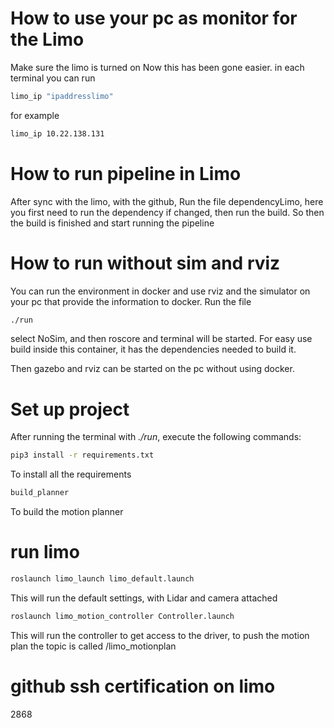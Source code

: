 # How to use your pc as monitor for the Limo

Make sure the limo is turned on
Now this has been gone easier. in each terminal you can run

```bash
limo_ip "ipaddresslimo"
```

for example

```bash
limo_ip 10.22.138.131
```

# How to run pipeline in Limo

After sync with the limo, with the github,
Run the file dependencyLimo, here you first need to run the dependency if changed, then run the build. So then the build is finished and start running the pipeline

# How to run without sim and rviz

You can run the environment in docker and use rviz and the simulator on your pc that provide the information to docker. Run the file

```bash
./run
```

select NoSim, and then roscore and terminal will be started. For easy use build inside this container, it has the dependencies needed to build it.

Then gazebo and rviz can be started on the pc without using docker.

# Set up project

After running the terminal with _./run_, execute the following commands:

```bash
pip3 install -r requirements.txt
```

To install all the requirements

```bash
build_planner
```

To build the motion planner

# run limo

```bash
roslaunch limo_launch limo_default.launch
```

This will run the default settings, with Lidar and camera attached

```bash
roslaunch limo_motion_controller Controller.launch
```

This will run the controller to get access to the driver, to push the motion plan the topic is called /limo_motionplan

# github ssh certification on limo

2868
